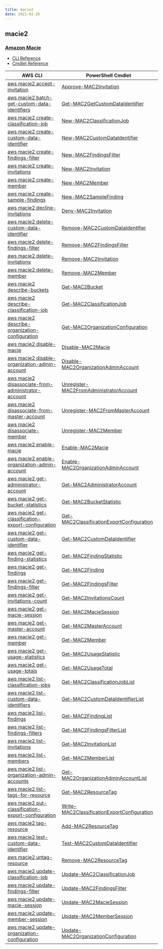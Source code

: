 ```yaml
---
title: macie2
date: 2021-02-26
---
```


## macie2

### [Amazon Macie](https://aws.amazon.com/macie/)

* [CLI Reference](https://docs.aws.amazon.com/cli/latest/reference/macie2/index.html)
* [Cmdlet Reference](https://docs.aws.amazon.com/powershell/latest/reference/items/Macie2_cmdlets.html)

|AWS CLI|PowerShell Cmdlet|
|----|----|
|[aws macie2 accept-invitation](https://docs.aws.amazon.com/cli/latest/reference/macie2/accept-invitation.html)|[Approve-MAC2Invitation](https://docs.aws.amazon.com/powershell/latest/reference/items/Approve-MAC2Invitation.html)|
|[aws macie2 batch-get-custom-data-identifiers](https://docs.aws.amazon.com/cli/latest/reference/macie2/batch-get-custom-data-identifiers.html)|[Get-MAC2GetCustomDataIdentifier](https://docs.aws.amazon.com/powershell/latest/reference/items/Get-MAC2GetCustomDataIdentifier.html)|
|[aws macie2 create-classification-job](https://docs.aws.amazon.com/cli/latest/reference/macie2/create-classification-job.html)|[New-MAC2ClassificationJob](https://docs.aws.amazon.com/powershell/latest/reference/items/New-MAC2ClassificationJob.html)|
|[aws macie2 create-custom-data-identifier](https://docs.aws.amazon.com/cli/latest/reference/macie2/create-custom-data-identifier.html)|[New-MAC2CustomDataIdentifier](https://docs.aws.amazon.com/powershell/latest/reference/items/New-MAC2CustomDataIdentifier.html)|
|[aws macie2 create-findings-filter](https://docs.aws.amazon.com/cli/latest/reference/macie2/create-findings-filter.html)|[New-MAC2FindingsFilter](https://docs.aws.amazon.com/powershell/latest/reference/items/New-MAC2FindingsFilter.html)|
|[aws macie2 create-invitations](https://docs.aws.amazon.com/cli/latest/reference/macie2/create-invitations.html)|[New-MAC2Invitation](https://docs.aws.amazon.com/powershell/latest/reference/items/New-MAC2Invitation.html)|
|[aws macie2 create-member](https://docs.aws.amazon.com/cli/latest/reference/macie2/create-member.html)|[New-MAC2Member](https://docs.aws.amazon.com/powershell/latest/reference/items/New-MAC2Member.html)|
|[aws macie2 create-sample-findings](https://docs.aws.amazon.com/cli/latest/reference/macie2/create-sample-findings.html)|[New-MAC2SampleFinding](https://docs.aws.amazon.com/powershell/latest/reference/items/New-MAC2SampleFinding.html)|
|[aws macie2 decline-invitations](https://docs.aws.amazon.com/cli/latest/reference/macie2/decline-invitations.html)|[Deny-MAC2Invitation](https://docs.aws.amazon.com/powershell/latest/reference/items/Deny-MAC2Invitation.html)|
|[aws macie2 delete-custom-data-identifier](https://docs.aws.amazon.com/cli/latest/reference/macie2/delete-custom-data-identifier.html)|[Remove-MAC2CustomDataIdentifier](https://docs.aws.amazon.com/powershell/latest/reference/items/Remove-MAC2CustomDataIdentifier.html)|
|[aws macie2 delete-findings-filter](https://docs.aws.amazon.com/cli/latest/reference/macie2/delete-findings-filter.html)|[Remove-MAC2FindingsFilter](https://docs.aws.amazon.com/powershell/latest/reference/items/Remove-MAC2FindingsFilter.html)|
|[aws macie2 delete-invitations](https://docs.aws.amazon.com/cli/latest/reference/macie2/delete-invitations.html)|[Remove-MAC2Invitation](https://docs.aws.amazon.com/powershell/latest/reference/items/Remove-MAC2Invitation.html)|
|[aws macie2 delete-member](https://docs.aws.amazon.com/cli/latest/reference/macie2/delete-member.html)|[Remove-MAC2Member](https://docs.aws.amazon.com/powershell/latest/reference/items/Remove-MAC2Member.html)|
|[aws macie2 describe-buckets](https://docs.aws.amazon.com/cli/latest/reference/macie2/describe-buckets.html)|[Get-MAC2Bucket](https://docs.aws.amazon.com/powershell/latest/reference/items/Get-MAC2Bucket.html)|
|[aws macie2 describe-classification-job](https://docs.aws.amazon.com/cli/latest/reference/macie2/describe-classification-job.html)|[Get-MAC2ClassificationJob](https://docs.aws.amazon.com/powershell/latest/reference/items/Get-MAC2ClassificationJob.html)|
|[aws macie2 describe-organization-configuration](https://docs.aws.amazon.com/cli/latest/reference/macie2/describe-organization-configuration.html)|[Get-MAC2OrganizationConfiguration](https://docs.aws.amazon.com/powershell/latest/reference/items/Get-MAC2OrganizationConfiguration.html)|
|[aws macie2 disable-macie](https://docs.aws.amazon.com/cli/latest/reference/macie2/disable-macie.html)|[Disable-MAC2Macie](https://docs.aws.amazon.com/powershell/latest/reference/items/Disable-MAC2Macie.html)|
|[aws macie2 disable-organization-admin-account](https://docs.aws.amazon.com/cli/latest/reference/macie2/disable-organization-admin-account.html)|[Disable-MAC2OrganizationAdminAccount](https://docs.aws.amazon.com/powershell/latest/reference/items/Disable-MAC2OrganizationAdminAccount.html)|
|[aws macie2 disassociate-from-administrator-account](https://docs.aws.amazon.com/cli/latest/reference/macie2/disassociate-from-administrator-account.html)|[Unregister-MAC2FromAdministratorAccount](https://docs.aws.amazon.com/powershell/latest/reference/items/Unregister-MAC2FromAdministratorAccount.html)|
|[aws macie2 disassociate-from-master-account](https://docs.aws.amazon.com/cli/latest/reference/macie2/disassociate-from-master-account.html)|[Unregister-MAC2FromMasterAccount](https://docs.aws.amazon.com/powershell/latest/reference/items/Unregister-MAC2FromMasterAccount.html)|
|[aws macie2 disassociate-member](https://docs.aws.amazon.com/cli/latest/reference/macie2/disassociate-member.html)|[Unregister-MAC2Member](https://docs.aws.amazon.com/powershell/latest/reference/items/Unregister-MAC2Member.html)|
|[aws macie2 enable-macie](https://docs.aws.amazon.com/cli/latest/reference/macie2/enable-macie.html)|[Enable-MAC2Macie](https://docs.aws.amazon.com/powershell/latest/reference/items/Enable-MAC2Macie.html)|
|[aws macie2 enable-organization-admin-account](https://docs.aws.amazon.com/cli/latest/reference/macie2/enable-organization-admin-account.html)|[Enable-MAC2OrganizationAdminAccount](https://docs.aws.amazon.com/powershell/latest/reference/items/Enable-MAC2OrganizationAdminAccount.html)|
|[aws macie2 get-administrator-account](https://docs.aws.amazon.com/cli/latest/reference/macie2/get-administrator-account.html)|[Get-MAC2AdministratorAccount](https://docs.aws.amazon.com/powershell/latest/reference/items/Get-MAC2AdministratorAccount.html)|
|[aws macie2 get-bucket-statistics](https://docs.aws.amazon.com/cli/latest/reference/macie2/get-bucket-statistics.html)|[Get-MAC2BucketStatistic](https://docs.aws.amazon.com/powershell/latest/reference/items/Get-MAC2BucketStatistic.html)|
|[aws macie2 get-classification-export-configuration](https://docs.aws.amazon.com/cli/latest/reference/macie2/get-classification-export-configuration.html)|[Get-MAC2ClassificationExportConfiguration](https://docs.aws.amazon.com/powershell/latest/reference/items/Get-MAC2ClassificationExportConfiguration.html)|
|[aws macie2 get-custom-data-identifier](https://docs.aws.amazon.com/cli/latest/reference/macie2/get-custom-data-identifier.html)|[Get-MAC2CustomDataIdentifier](https://docs.aws.amazon.com/powershell/latest/reference/items/Get-MAC2CustomDataIdentifier.html)|
|[aws macie2 get-finding-statistics](https://docs.aws.amazon.com/cli/latest/reference/macie2/get-finding-statistics.html)|[Get-MAC2FindingStatistic](https://docs.aws.amazon.com/powershell/latest/reference/items/Get-MAC2FindingStatistic.html)|
|[aws macie2 get-findings](https://docs.aws.amazon.com/cli/latest/reference/macie2/get-findings.html)|[Get-MAC2Finding](https://docs.aws.amazon.com/powershell/latest/reference/items/Get-MAC2Finding.html)|
|[aws macie2 get-findings-filter](https://docs.aws.amazon.com/cli/latest/reference/macie2/get-findings-filter.html)|[Get-MAC2FindingsFilter](https://docs.aws.amazon.com/powershell/latest/reference/items/Get-MAC2FindingsFilter.html)|
|[aws macie2 get-invitations-count](https://docs.aws.amazon.com/cli/latest/reference/macie2/get-invitations-count.html)|[Get-MAC2InvitationsCount](https://docs.aws.amazon.com/powershell/latest/reference/items/Get-MAC2InvitationsCount.html)|
|[aws macie2 get-macie-session](https://docs.aws.amazon.com/cli/latest/reference/macie2/get-macie-session.html)|[Get-MAC2MacieSession](https://docs.aws.amazon.com/powershell/latest/reference/items/Get-MAC2MacieSession.html)|
|[aws macie2 get-master-account](https://docs.aws.amazon.com/cli/latest/reference/macie2/get-master-account.html)|[Get-MAC2MasterAccount](https://docs.aws.amazon.com/powershell/latest/reference/items/Get-MAC2MasterAccount.html)|
|[aws macie2 get-member](https://docs.aws.amazon.com/cli/latest/reference/macie2/get-member.html)|[Get-MAC2Member](https://docs.aws.amazon.com/powershell/latest/reference/items/Get-MAC2Member.html)|
|[aws macie2 get-usage-statistics](https://docs.aws.amazon.com/cli/latest/reference/macie2/get-usage-statistics.html)|[Get-MAC2UsageStatistic](https://docs.aws.amazon.com/powershell/latest/reference/items/Get-MAC2UsageStatistic.html)|
|[aws macie2 get-usage-totals](https://docs.aws.amazon.com/cli/latest/reference/macie2/get-usage-totals.html)|[Get-MAC2UsageTotal](https://docs.aws.amazon.com/powershell/latest/reference/items/Get-MAC2UsageTotal.html)|
|[aws macie2 list-classification-jobs](https://docs.aws.amazon.com/cli/latest/reference/macie2/list-classification-jobs.html)|[Get-MAC2ClassificationJobList](https://docs.aws.amazon.com/powershell/latest/reference/items/Get-MAC2ClassificationJobList.html)|
|[aws macie2 list-custom-data-identifiers](https://docs.aws.amazon.com/cli/latest/reference/macie2/list-custom-data-identifiers.html)|[Get-MAC2CustomDataIdentifierList](https://docs.aws.amazon.com/powershell/latest/reference/items/Get-MAC2CustomDataIdentifierList.html)|
|[aws macie2 list-findings](https://docs.aws.amazon.com/cli/latest/reference/macie2/list-findings.html)|[Get-MAC2FindingList](https://docs.aws.amazon.com/powershell/latest/reference/items/Get-MAC2FindingList.html)|
|[aws macie2 list-findings-filters](https://docs.aws.amazon.com/cli/latest/reference/macie2/list-findings-filters.html)|[Get-MAC2FindingsFilterList](https://docs.aws.amazon.com/powershell/latest/reference/items/Get-MAC2FindingsFilterList.html)|
|[aws macie2 list-invitations](https://docs.aws.amazon.com/cli/latest/reference/macie2/list-invitations.html)|[Get-MAC2InvitationList](https://docs.aws.amazon.com/powershell/latest/reference/items/Get-MAC2InvitationList.html)|
|[aws macie2 list-members](https://docs.aws.amazon.com/cli/latest/reference/macie2/list-members.html)|[Get-MAC2MemberList](https://docs.aws.amazon.com/powershell/latest/reference/items/Get-MAC2MemberList.html)|
|[aws macie2 list-organization-admin-accounts](https://docs.aws.amazon.com/cli/latest/reference/macie2/list-organization-admin-accounts.html)|[Get-MAC2OrganizationAdminAccountList](https://docs.aws.amazon.com/powershell/latest/reference/items/Get-MAC2OrganizationAdminAccountList.html)|
|[aws macie2 list-tags-for-resource](https://docs.aws.amazon.com/cli/latest/reference/macie2/list-tags-for-resource.html)|[Get-MAC2ResourceTag](https://docs.aws.amazon.com/powershell/latest/reference/items/Get-MAC2ResourceTag.html)|
|[aws macie2 put-classification-export-configuration](https://docs.aws.amazon.com/cli/latest/reference/macie2/put-classification-export-configuration.html)|[Write-MAC2ClassificationExportConfiguration](https://docs.aws.amazon.com/powershell/latest/reference/items/Write-MAC2ClassificationExportConfiguration.html)|
|[aws macie2 tag-resource](https://docs.aws.amazon.com/cli/latest/reference/macie2/tag-resource.html)|[Add-MAC2ResourceTag](https://docs.aws.amazon.com/powershell/latest/reference/items/Add-MAC2ResourceTag.html)|
|[aws macie2 test-custom-data-identifier](https://docs.aws.amazon.com/cli/latest/reference/macie2/test-custom-data-identifier.html)|[Test-MAC2CustomDataIdentifier](https://docs.aws.amazon.com/powershell/latest/reference/items/Test-MAC2CustomDataIdentifier.html)|
|[aws macie2 untag-resource](https://docs.aws.amazon.com/cli/latest/reference/macie2/untag-resource.html)|[Remove-MAC2ResourceTag](https://docs.aws.amazon.com/powershell/latest/reference/items/Remove-MAC2ResourceTag.html)|
|[aws macie2 update-classification-job](https://docs.aws.amazon.com/cli/latest/reference/macie2/update-classification-job.html)|[Update-MAC2ClassificationJob](https://docs.aws.amazon.com/powershell/latest/reference/items/Update-MAC2ClassificationJob.html)|
|[aws macie2 update-findings-filter](https://docs.aws.amazon.com/cli/latest/reference/macie2/update-findings-filter.html)|[Update-MAC2FindingsFilter](https://docs.aws.amazon.com/powershell/latest/reference/items/Update-MAC2FindingsFilter.html)|
|[aws macie2 update-macie-session](https://docs.aws.amazon.com/cli/latest/reference/macie2/update-macie-session.html)|[Update-MAC2MacieSession](https://docs.aws.amazon.com/powershell/latest/reference/items/Update-MAC2MacieSession.html)|
|[aws macie2 update-member-session](https://docs.aws.amazon.com/cli/latest/reference/macie2/update-member-session.html)|[Update-MAC2MemberSession](https://docs.aws.amazon.com/powershell/latest/reference/items/Update-MAC2MemberSession.html)|
|[aws macie2 update-organization-configuration](https://docs.aws.amazon.com/cli/latest/reference/macie2/update-organization-configuration.html)|[Update-MAC2OrganizationConfiguration](https://docs.aws.amazon.com/powershell/latest/reference/items/Update-MAC2OrganizationConfiguration.html)|

